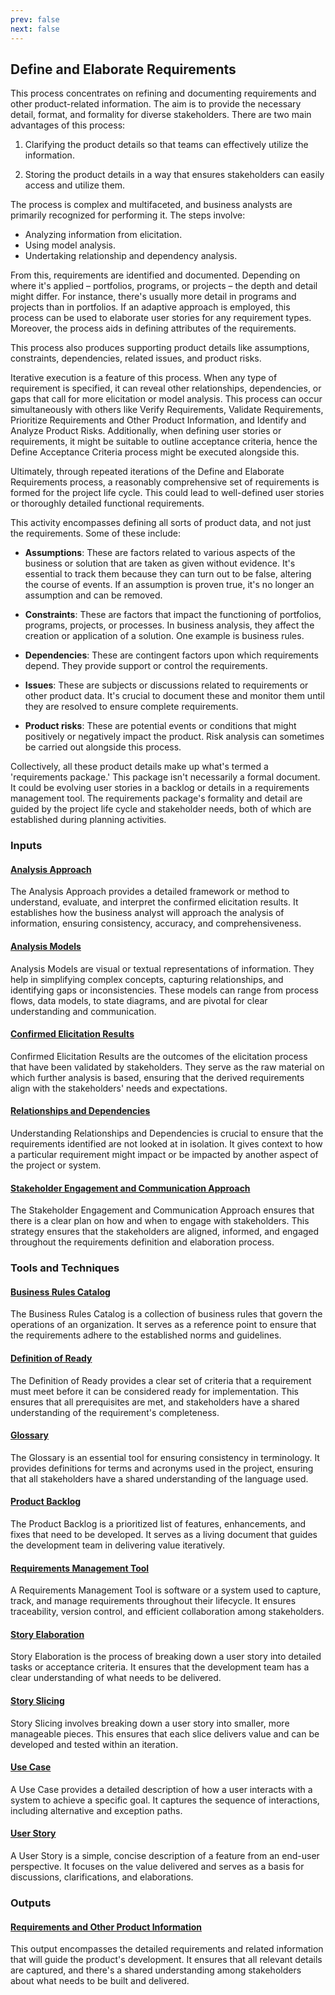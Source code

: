 ```yaml
---
prev: false
next: false
---
```


## Define and Elaborate Requirements

This process concentrates on refining and documenting requirements and other product-related information. The aim is to provide the necessary detail, format, and formality for diverse stakeholders. There are two main advantages of this process:

1. Clarifying the product details so that teams can effectively utilize the information.

2. Storing the product details in a way that ensures stakeholders can easily access and utilize them.

The process is complex and multifaceted, and business analysts are primarily recognized for performing it. The steps involve:

- Analyzing information from elicitation.
- Using model analysis.
- Undertaking relationship and dependency analysis.

From this, requirements are identified and documented. Depending on where it's applied – portfolios, programs, or projects – the depth and detail might differ. For instance, there's usually more detail in programs and projects than in portfolios. If an adaptive approach is employed, this process can be used to elaborate user stories for any requirement types. Moreover, the process aids in defining attributes of the requirements.

This process also produces supporting product details like assumptions, constraints, dependencies, related issues, and product risks.

Iterative execution is a feature of this process. When any type of requirement is specified, it can reveal other relationships, dependencies, or gaps that call for more elicitation or model analysis. This process can occur simultaneously with others like Verify Requirements, Validate Requirements, Prioritize Requirements and Other Product Information, and Identify and Analyze Product Risks. Additionally, when defining user stories or requirements, it might be suitable to outline acceptance criteria, hence the Define Acceptance Criteria process might be executed alongside this.

Ultimately, through repeated iterations of the Define and Elaborate Requirements process, a reasonably comprehensive set of requirements is formed for the project life cycle. This could lead to well-defined user stories or thoroughly detailed functional requirements.

This activity encompasses defining all sorts of product data, and not just the requirements. Some of these include:

- **Assumptions**: These are factors related to various aspects of the business or solution that are taken as given without evidence. It's essential to track them because they can turn out to be false, altering the course of events. If an assumption is proven true, it's no longer an assumption and can be removed.

- **Constraints**: These are factors that impact the functioning of portfolios, programs, projects, or processes. In business analysis, they affect the creation or application of a solution. One example is business rules.

- **Dependencies**: These are contingent factors upon which requirements depend. They provide support or control the requirements.

- **Issues**: These are subjects or discussions related to requirements or other product data. It's crucial to document these and monitor them until they are resolved to ensure complete requirements.

- **Product risks**: These are potential events or conditions that might positively or negatively impact the product. Risk analysis can sometimes be carried out alongside this process.

Collectively, all these product details make up what's termed a 'requirements package.' This package isn't necessarily a formal document. It could be evolving user stories in a backlog or details in a requirements management tool. The requirements package's formality and detail are guided by the project life cycle and stakeholder needs, both of which are established during planning activities.

### Inputs

#### [Analysis Approach](/content/gist/business-analysis/inputs-outputs/assessment-of-business-value.md)

The Analysis Approach provides a detailed framework or method to understand, evaluate, and interpret the confirmed elicitation results. It establishes how the business analyst will approach the analysis of information, ensuring consistency, accuracy, and comprehensiveness.

#### [Analysis Models](/content/gist/business-analysis/inputs-outputs/assessment-of-business-value.md)

Analysis Models are visual or textual representations of information. They help in simplifying complex concepts, capturing relationships, and identifying gaps or inconsistencies. These models can range from process flows, data models, to state diagrams, and are pivotal for clear understanding and communication.

#### [Confirmed Elicitation Results](/content/gist/business-analysis/inputs-outputs/assessment-of-business-value.md)

Confirmed Elicitation Results are the outcomes of the elicitation process that have been validated by stakeholders. They serve as the raw material on which further analysis is based, ensuring that the derived requirements align with the stakeholders' needs and expectations.

#### [Relationships and Dependencies](/content/gist/business-analysis/inputs-outputs/assessment-of-business-value.md)

Understanding Relationships and Dependencies is crucial to ensure that the requirements identified are not looked at in isolation. It gives context to how a particular requirement might impact or be impacted by another aspect of the project or system.

#### [Stakeholder Engagement and Communication Approach](/content/gist/business-analysis/inputs-outputs/assessment-of-business-value.md)

The Stakeholder Engagement and Communication Approach ensures that there is a clear plan on how and when to engage with stakeholders. This strategy ensures that the stakeholders are aligned, informed, and engaged throughout the requirements definition and elaboration process.

### Tools and Techniques

#### [Business Rules Catalog](/content/gist/business-analysis/tools-techniques/benchmarking.md)

The Business Rules Catalog is a collection of business rules that govern the operations of an organization. It serves as a reference point to ensure that the requirements adhere to the established norms and guidelines.

#### [Definition of Ready](/content/gist/business-analysis/tools-techniques/benchmarking.md)

The Definition of Ready provides a clear set of criteria that a requirement must meet before it can be considered ready for implementation. This ensures that all prerequisites are met, and stakeholders have a shared understanding of the requirement's completeness.

#### [Glossary](/content/gist/business-analysis/tools-techniques/benchmarking.md)

The Glossary is an essential tool for ensuring consistency in terminology. It provides definitions for terms and acronyms used in the project, ensuring that all stakeholders have a shared understanding of the language used.

#### [Product Backlog](/content/gist/business-analysis/tools-techniques/benchmarking.md)

The Product Backlog is a prioritized list of features, enhancements, and fixes that need to be developed. It serves as a living document that guides the development team in delivering value iteratively.

#### [Requirements Management Tool](/content/gist/business-analysis/tools-techniques/benchmarking.md)

A Requirements Management Tool is software or a system used to capture, track, and manage requirements throughout their lifecycle. It ensures traceability, version control, and efficient collaboration among stakeholders.

#### [Story Elaboration](/content/gist/business-analysis/tools-techniques/benchmarking.md)

Story Elaboration is the process of breaking down a user story into detailed tasks or acceptance criteria. It ensures that the development team has a clear understanding of what needs to be delivered.

#### [Story Slicing](/content/gist/business-analysis/tools-techniques/benchmarking.md)

Story Slicing involves breaking down a user story into smaller, more manageable pieces. This ensures that each slice delivers value and can be developed and tested within an iteration.

#### [Use Case](/content/gist/business-analysis/tools-techniques/benchmarking.md)

A Use Case provides a detailed description of how a user interacts with a system to achieve a specific goal. It captures the sequence of interactions, including alternative and exception paths.

#### [User Story](/content/gist/business-analysis/tools-techniques/benchmarking.md)

A User Story is a simple, concise description of a feature from an end-user perspective. It focuses on the value delivered and serves as a basis for discussions, clarifications, and elaborations.

### Outputs

#### [Requirements and Other Product Information](/content/gist/business-analysis/inputs-outputs/elicitation-results-unconfirmed-confirmed.md)

This output encompasses the detailed requirements and related information that will guide the product's development. It ensures that all relevant details are captured, and there's a shared understanding among stakeholders about what needs to be built and delivered.
